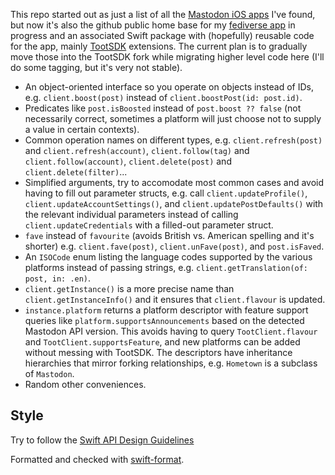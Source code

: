 This repo started out as just a list of all the [Mastodon iOS apps](iosapps.md) I've found, but now it's also the github public home base for my [fediverse app](https://fedicat.com/) in progress and an associated Swift package with (hopefully) reusable code for the app, mainly [TootSDK](https://github.com/technicat/TootSDK) extensions. The current plan is to gradually move those into the TootSDK fork while migrating higher level code here (I'll do some tagging, but it's very not stable).

- An object-oriented interface so you operate on objects instead of IDs, e.g. `client.boost(post)` instead of `client.boostPost(id: post.id)`.
- Predicates like `post.isBoosted` instead of `post.boost ?? false` (not necessarily correct, sometimes a platform will just choose not to supply a value in certain contexts).
- Common operation names on different types, e.g. `client.refresh(post)` and `client.refresh(account)`, `client.follow(tag)` and `client.follow(account)`, `client.delete(post)` and `client.delete(filter)`...
- Simplified arguments, try to accomodate most common cases and avoid having to fill out parameter structs, e.g. call `client.updateProfile()`, `client.updateAccountSettings()`, and `client.updatePostDefaults()` with the relevant individual parameters instead of calling `client.updateCredentials` with a filled-out parameter struct.
- `fave` instead of `favourite` (avoids British vs. American spelling and it's shorter) e.g. `client.fave(post)`, `client.unFave(post)`, and `post.isFaved`.
- An `ISOCode` enum listing the language codes supported by the various platforms instead of passing strings, e.g. `client.getTranslation(of: post, in: .en)`.
- `client.getInstance()` is a more precise name than `client.getInstanceInfo()` and it ensures that `client.flavour` is updated.
- `instance.platform` returns a platform descriptor with feature support queries like `platform.supportsAnnouncements` based on the detected Mastodon API version. This avoids having to query `TootClient.flavour` and `TootClient.supportsFeature`, and new platforms can be added without messing with TootSDK. The descriptors have inheritance hierarchies that mirror forking relationships, e.g. `Hometown` is a subclass of `Mastodon`.
- Random other conveniences.

## Style

Try to follow the [Swift API Design Guidelines](https://www.swift.org/documentation/api-design-guidelines/)

Formatted and checked with [swift-format](https://github.com/apple/swift-format).

